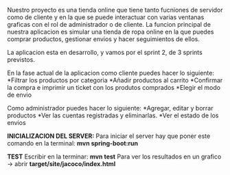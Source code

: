Nuestro proyecto es una tienda online que tiene tanto fucniones de servidor como de cliente y en la que se puede interactuar con varias ventanas graficas con el rol de administrador o de cliente. La funcion principal de nuestra aplicacion es simular una tienda de ropa online
en la que puedes comprar productos, gestionar envios y hacer seguimientos de ellos.

La aplicacion esta en desarrollo, y vamos por el sprint 2, de 3 sprints previstos.

En la fase actual de la aplicacion como cliente puedes hacer lo siguiente:
  *Filtrar los productos por categoria
  *Añadir productos al carrito
  *Confirmar la compra e imprimir un ticket con los produtos comprados
  *Elegir el modo de envio

Como administrador puedes hacer lo siguiente:
  *Agregar, editar y borrar productos
  *Ver las cuentas registradas y eliminarlas.
  *Ver el estado de los envios
  

**INICIALIZACION DEL SERVER:**
Para iniciar el server hay que poner este comando en la terminal: **mvn spring-boot:run**

**TEST**
Escribir en la terminar: **mvn test**
Para ver los resultados en un grafico -> abrir **target/site/jacoco/index.html**
